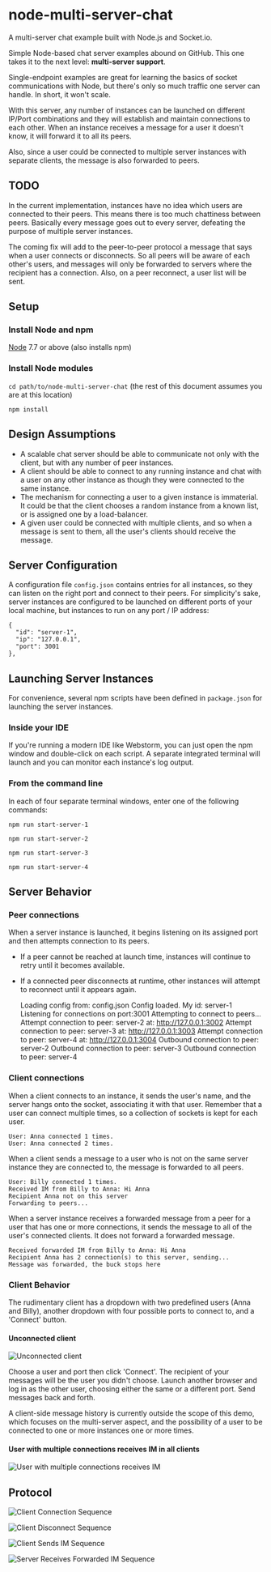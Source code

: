 # node-multi-server-chat

A multi-server chat example built with Node.js and Socket.io.

Simple Node-based chat server examples abound on GitHub. 
This one takes it to the next level: **multi-server support**.

Single-endpoint examples are great for learning the basics of socket communications with Node, 
but there's only so much traffic one server can handle. In short, it won't scale. 

With this server, any number of instances can be launched on different IP/Port combinations
and they will establish and maintain connections to each other. When an instance receives a 
message for a user it doesn't know, it will forward it to all its peers.

Also, since a user could be connected to multiple server instances with separate clients, the
message is also forwarded to peers.

## TODO
In the current implementation, instances have no idea which users are connected to their peers.
This means there is too much chattiness between peers. Basically every message goes out to every
server, defeating the purpose of multiple server instances. 

The coming fix will add to the peer-to-peer protocol a message that says when a user connects
or disconnects. So all peers will be aware of each other's users, and messages will only be
forwarded to servers where the recipient has a connection. Also, on a peer reconnect, a user
list will be sent.

## Setup

### Install Node and npm
[Node](https://nodejs.org/en/download/) 7.7 or above (also installs npm)

### Install Node modules
```cd path/to/node-multi-server-chat``` (the rest of this document assumes you are at this location)

```npm install```

## Design Assumptions
  * A scalable chat server should be able to communicate not only with the client, but with any number of peer instances. 
  * A client should be able to connect to any running instance and chat with a user on any other instance as though they were connected to the same instance.
  * The mechanism for connecting a user to a given instance is immaterial. It could be that the client chooses a random instance from a known list, or is assigned one by a load-balancer.
  * A given user could be connected with multiple clients, and so when a message is sent to them, all the user's clients should receive the message.
  
  
## Server Configuration
A configuration file ```config.json``` contains entries for all instances, so they can listen on the right port and connect to their peers.
For simplicity's sake, server instances are configured to be launched on different ports of your local machine, 
but instances to run on any port / IP address:

    {
      "id": "server-1",
      "ip": "127.0.0.1",
      "port": 3001
    },

## Launching Server Instances
For convenience, several npm scripts have been defined in ```package.json``` for launching the server instances.

### Inside your IDE
If you're running a modern IDE like Webstorm, you can just open the npm window and double-click on each script. 
A separate integrated terminal will launch and you can monitor  each instance's log output.

### From the command line
In each of four separate terminal windows, enter one of the following commands: 

```npm run start-server-1```

```npm run start-server-2```

```npm run start-server-3```

```npm run start-server-4```

## Server Behavior
### Peer connections

When a server instance is launched, it begins listening on its assigned port and then attempts connection to its peers.
  
  * If a peer cannot be reached at launch time, instances will continue to retry until it becomes available.
  * If a connected peer disconnects at runtime, other instances will attempt to reconnect until it appears again. 
  
  
    Loading config from: config.json
    Config loaded.
    My id: server-1
    Listening for connections on port:3001
    Attempting to connect to peers...
    Attempt connection to peer: server-2 at: http://127.0.0.1:3002
    Attempt connection to peer: server-3 at: http://127.0.0.1:3003
    Attempt connection to peer: server-4 at: http://127.0.0.1:3004
    Outbound connection to peer: server-2
    Outbound connection to peer: server-3
    Outbound connection to peer: server-4

### Client connections
When a client connects to an instance, it sends the user's name, and the server hangs onto the socket, associating it with that user.
Remember that a user can connect multiple times, so a collection of sockets is kept for each user. 

    User: Anna connected 1 times.
    User: Anna connected 2 times.


When a client sends a message to a user who is not on the same server instance they are connected to, the message is forwarded to all peers.

    User: Billy connected 1 times.
    Received IM from Billy to Anna: Hi Anna
    Recipient Anna not on this server
    Forwarding to peers...

When a server instance receives a forwarded message from a peer for a user that has one or more connections, it sends the message
to all of the user's connected clients. It does not forward a forwarded message.

    Received forwarded IM from Billy to Anna: Hi Anna
    Recipient Anna has 2 connection(s) to this server, sending...
    Message was forwarded, the buck stops here

### Client Behavior
The rudimentary client has a dropdown with two predefined users (Anna and Billy), 
another dropdown with four possible ports to connect to, and a 'Connect' button.

#### Unconnected client
![Unconnected client](img/client-not-connected.png "Unconnected client")

Choose a user and port then click 'Connect'. The recipient of your messages will be the user you didn't choose. 
Launch another browser and log in as the other user, choosing either the same or a different port. Send messages
back and forth. 

A client-side message history is currently outside the scope of this demo, which focuses on the multi-server aspect, 
and the possibility of a user to be connected to one or more instances one or more times. 

#### User with multiple connections receives IM in all clients
![User with multiple connections receives IM](img/client-multiple-connections.png "User with multiple connections receives IM")


## Protocol
![Client Connection Sequence](img/sequence-client-connection.png "Client Connection Sequence")

![Client Disconnect Sequence](img/sequence-client-disconnect.png "Client Disconnect Sequence")

![Client Sends IM Sequence](img/sequence-client-sends-im.png "Client Sends IM Sequence")

![Server Receives Forwarded IM Sequence](img/sequence-server-receives-forward.png "Server Receives Forwarded IM Sequence")

